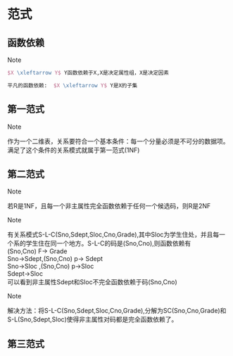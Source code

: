 # 范式
## 函数依赖
> [!NOTE]
> 
```latex
$X \xleftarrow Y$ Y函数依赖于X,X是决定属性组，X是决定因素   

平凡的函数依赖:  $X \xleftarrow Y$ Y是X的子集  
```
  
 

## 第一范式
> [!NOTE]
> 作为一个二维表，关系要符合一个基本条件：每一个分量必须是不可分的数据项。满足了这个条件的关系模式就属于第一范式(1NF)

## 第二范式
> [!NOTE]
> 若R是1NF，且每一个非主属性完全函数依赖于任何一个候选码，则R是2NF

> [!NOTE]
> 有关系模式S-L-C(Sno,Sdept,Sloc,Cno,Grade),其中Sloc为学生住处，并且每一个系的学生住在同一个地方。S-L-C的码是(Sno,Cno),则函数依赖有  
(Sno,Cno) F-> Grade   
Sno->Sdept,(Sno,Cno) p-> Sdept    
Sno->Sloc ,(Sno,Cno) p->Sloc    
Sdept->Sloc     
可以看到非主属性Sdept和Sloc不完全函数依赖于码(Sno,Cno)    

> [!NOTE]
> 解决方法：将S-L-C(Sno,Sdept,Sloc,Cno,Grade),分解为SC(Sno,Cno,Grade)和S-L(Sno,Sdept,Sloc)使得非主属性对码都是完全函数依赖了。

## 第三范式
